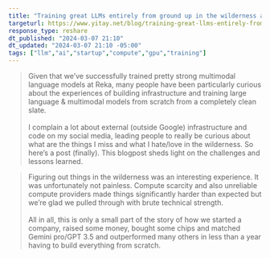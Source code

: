 ```yaml
---
title: "Training great LLMs entirely from ground up in the wilderness as a startup"
targeturl: https://www.yitay.net/blog/training-great-llms-entirely-from-ground-zero-in-the-wilderness
response_type: reshare
dt_published: "2024-03-07 21:10"
dt_updated: "2024-03-07 21:10 -05:00"
tags: ["llm","ai","startup","compute","gpu","training"]
---
```


> Given that we’ve successfully trained pretty strong multimodal language models at Reka, many people have been particularly curious about the experiences of building infrastructure and training large language & multimodal models from scratch from a completely clean slate.  
> <br>
> I complain a lot about external (outside Google) infrastructure and code on my social media, leading people to really be curious about what are the things I miss and what I hate/love in the wilderness. So here’s a post (finally). This blogpost sheds light on the challenges and lessons learned.

> Figuring out things in the wilderness was an interesting experience. It was unfortunately not painless. Compute scarcity and also unreliable compute providers made things significantly harder than expected but we’re glad we pulled through with brute technical strength.  
> <br>
> All in all, this is only a small part of the story of how we started a company, raised some money, bought some chips and matched Gemini pro/GPT 3.5 and outperformed many others in less than a year having to build everything from scratch.  